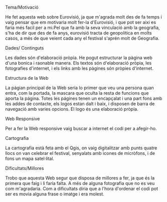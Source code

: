 Tema/Motivació


He fet aquesta web sobre Eurovisió, ja que m'agrada molt des de fa temps i vaig pensar que em motivaria molt fer-la d'Eurovisió, i que pot ser aixi es faria més facil per a mi.Pel que fa amb la seva vinculació amb la geografia, s'ha de dir que des de fa anys, eurovisió tracta de geopolitica en molts casos, a més de que veient cada any el festival s'aprén molt de Geografia.


Dades/ Continguts


Les dades són d'elaboració pròpia. He pogut estructurar la pàgina web d'una bonica i raonable manera. Els textos són d'elaboració pròpia, les fotografies d'internet, i els links amb les pàgines són pròpies d'internet.


Estructura de la Web


La págian principal de la Web sería lo primer que veu una persona quan entra, com la portada, la mascara que oculta la resta de funcions que aporta la página. Totes les págines tenen un encapçalat i una part fons amb les addes de contacte, els logos estan dalt i baix, i disposen de barra de navegació amb varies opcions. El logo és una elaboració pròpia. 


Web Responsive


Per a fer la Web responsive vaig buscar a internet el codi per a afegir-ho.


Cartografia


La cartografia està feta amb el Qgis, on vaig digitalitzar amb punts quatre llocs on van celebrar el festival, senyalats amb icones de micròfons, i de fons un mapa satel·lital.


Dificultats/Millores


Trobo que aquesta Web segur que disposa de millores a fer, ja que és la primera que faig i li faría falta. A més de alguna fotografia que no es veu com m'agradaria. Com a dificultats diria que a l'hora d'ordenar el codi pot ser es movia alguna frase o imatge i era molest.

